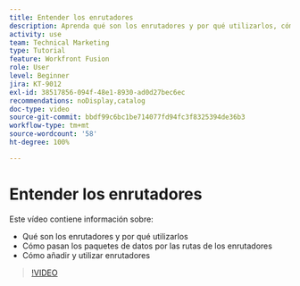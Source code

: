 ```yaml
---
title: Entender los enrutadores
description: Aprenda qué son los enrutadores y por qué utilizarlos, cómo pasan los paquetes de datos por las rutas de los enrutadores y cómo añadir y utilizar enrutadores, todo en  [!DNL Adobe Workfront Fusion].
activity: use
team: Technical Marketing
type: Tutorial
feature: Workfront Fusion
role: User
level: Beginner
jira: KT-9012
exl-id: 38517856-094f-48e1-8930-ad0d27bec6ec
recommendations: noDisplay,catalog
doc-type: video
source-git-commit: bbdf99c6bc1be714077fd94fc3f8325394de36b3
workflow-type: tm+mt
source-wordcount: '58'
ht-degree: 100%

---
```


# Entender los enrutadores

Este vídeo contiene información sobre:

* Qué son los enrutadores y por qué utilizarlos
* Cómo pasan los paquetes de datos por las rutas de los enrutadores
* Cómo añadir y utilizar enrutadores

>[!VIDEO](https://video.tv.adobe.com/v/335271/?quality=12&learn=on&enablevpops=1)
